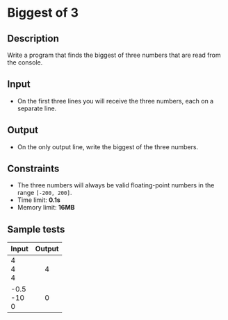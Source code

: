 # Biggest of 3

## Description
Write a program that finds the biggest of three numbers that are read from the console.

## Input
- On the first three lines you will receive the three numbers, each on a separate line.

## Output
- On the only output line, write the biggest of the three numbers.

## Constraints
- The three numbers will always be valid floating-point numbers in the range `[-200, 200]`.
- Time limit: **0.1s**
- Memory limit: **16MB**

## Sample tests

|        Input       |     Output     |
|--------------------|:--------------:|
| 4<br/>4<br/>4      | 4              |
| -0.5<br/>-10<br/>0 | 0              |